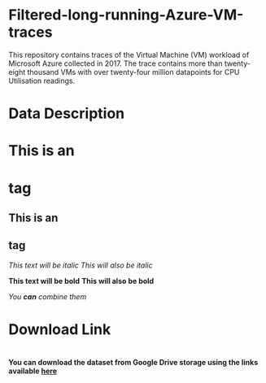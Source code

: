 # Filtered-long-running-Azure-VM-traces

This repository contains traces of the Virtual Machine (VM) workload of Microsoft Azure collected in 2017. The trace contains more than twenty-eight thousand VMs with over twenty-four million datapoints for CPU Utilisation readings.


# Data Description <h1>

# This is an <h1> tag
## This is an <h2> tag

*This text will be italic*
_This will also be italic_

**This text will be bold**
__This will also be bold__

_You **can** combine them_



# Download Link <h1>

**You can download the dataset from Google Drive storage using the links available [here](https://drive.google.com/drive/folders/1O1SIq4Exn0W1YdKjPw-RcXAdF-EkrH9e?usp=sharing)**
